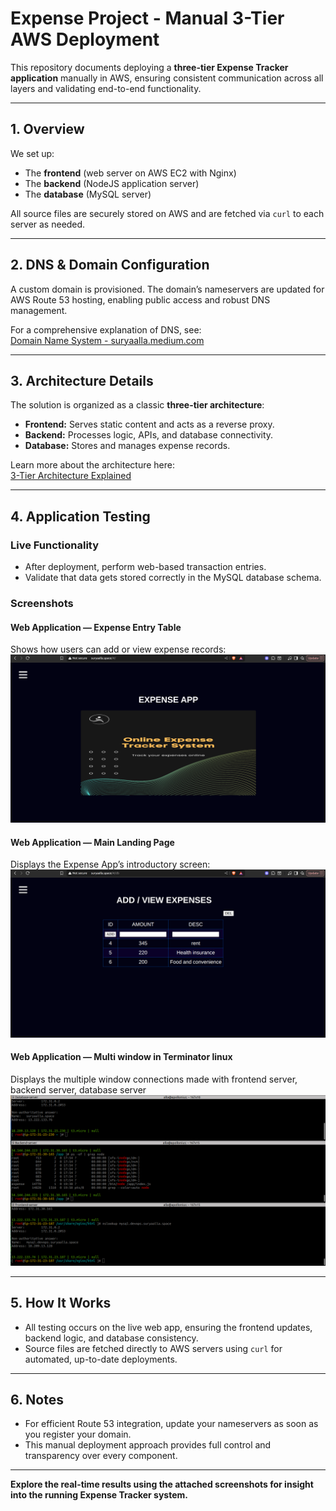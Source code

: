 # Expense Project - Manual 3-Tier AWS Deployment

This repository documents deploying a **three-tier Expense Tracker application** manually in AWS, ensuring consistent communication across all layers and validating end-to-end functionality.

***

## 1. Overview

We set up:
- The **frontend** (web server on AWS EC2 with Nginx)
- The **backend** (NodeJS application server)
- The **database** (MySQL server)

All source files are securely stored on AWS and are fetched via `curl` to each server as needed.

***

## 2. DNS & Domain Configuration

A custom domain is provisioned. The domain’s nameservers are updated for AWS Route 53 hosting, enabling public access and robust DNS management.

For a comprehensive explanation of DNS, see:  
[Domain Name System - suryaalla.medium.com](https://suryaalla.medium.com/domain-name-system-5ffbfd21d37c)

***

## 3. Architecture Details

The solution is organized as a classic **three-tier architecture**:

- **Frontend:** Serves static content and acts as a reverse proxy.
- **Backend:** Processes logic, APIs, and database connectivity.
- **Database:** Stores and manages expense records.

Learn more about the architecture here:  
[3-Tier Architecture Explained](https://suryaalla.medium.com/3-tier-architecture-af59fe09f493)

***

## 4. Application Testing

### Live Functionality

- After deployment, perform web-based transaction entries.
- Validate that data gets stored correctly in the MySQL database schema.

### Screenshots

#### Web Application — Expense Entry Table
Shows how users can add or view expense records:
![Expense Entry Table](images/Landing_page.png)

#### Web Application — Main Landing Page
Displays the Expense App’s introductory screen:
![Expense Entry Table](images/main_page.png)

#### Web Application — Multi window in Terminator linux
Displays the multiple window connections made with frontend server,
backend server, database server
![Expense Entry Table](images/Terminator_multi_window.png)


***

## 5. How It Works

- All testing occurs on the live web app, ensuring the frontend updates, backend logic, and database consistency.
- Source files are fetched directly to AWS servers using `curl` for automated, up-to-date deployments.

***

## 6. Notes

- For efficient Route 53 integration, update your nameservers as soon as you register your domain.
- This manual deployment approach provides full control and transparency over every component.

***

**Explore the real-time results using the attached screenshots for insight into the running Expense Tracker system.**